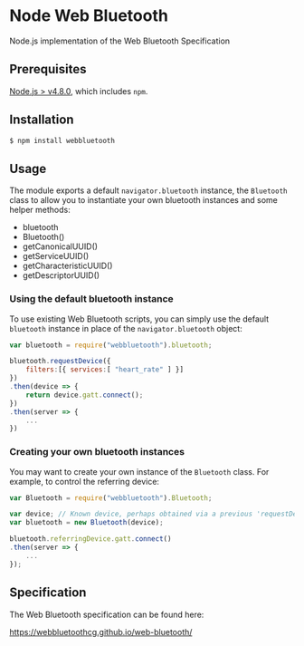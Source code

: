 # Node Web Bluetooth
Node.js implementation of the Web Bluetooth Specification

## Prerequisites

[Node.js > v4.8.0](https://nodejs.org), which includes `npm`.

## Installation

```bash
$ npm install webbluetooth
```

## Usage

The module exports a default `navigator.bluetooth` instance, the `Bluetooth` class to allow you to instantiate your own bluetooth instances and some helper methods:

- bluetooth
- Bluetooth()
- getCanonicalUUID()
- getServiceUUID()
- getCharacteristicUUID()
- getDescriptorUUID()

### Using the default bluetooth instance

To use existing Web Bluetooth scripts, you can simply use the default `bluetooth` instance in place of the `navigator.bluetooth` object:

```JavaScript
var bluetooth = require("webbluetooth").bluetooth;

bluetooth.requestDevice({
	filters:[{ services:[ "heart_rate" ] }]
})
.then(device => {
	return device.gatt.connect();
})
.then(server => {
	...
})
```

### Creating your own bluetooth instances

You may want to create your own instance of the `Bluetooth` class. For example, to control the referring device:

```JavaScript
var Bluetooth = require("webbluetooth").Bluetooth;

var device; // Known device, perhaps obtained via a previous 'requestDevice()` call
var bluetooth = new Bluetooth(device);

bluetooth.referringDevice.gatt.connect()
.then(server => {
    ...
});
```

## Specification

The Web Bluetooth specification can be found here:

https://webbluetoothcg.github.io/web-bluetooth/

